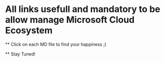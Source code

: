 # All links usefull and mandatory to be allow manage Microsoft Cloud Ecosystem

** Click on each MD file to find your happiness ;)

** Stay Tuned!

